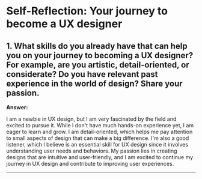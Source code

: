 # Self-Reflection: Your journey to become a UX designer

## 1. What skills do you already have that can help you on your journey to becoming a UX designer? For example, are you artistic, detail-oriented, or considerate? Do you have relevant past experience in the world of design? Share your passion.

**Answer:**

I am a newbie in UX design, but I am very fascinated by the field and excited to pursue it. While I don't have much hands-on experience yet, I am eager to learn and grow. I am detail-oriented, which helps me pay attention to small aspects of design that can make a big difference. I'm also a good listener, which I believe is an essential skill for UX design since it involves understanding user needs and behaviors. My passion lies in creating designs that are intuitive and user-friendly, and I am excited to continue my journey in UX design and contribute to improving user experiences.

---
